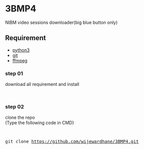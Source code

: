 # 3BMP4
NIBM video sessions downloader(big blue button only)

## Requirement
<ul>
  <li><a href="https://www.python.org/downloads/">python3</a></li>
  <li><a href="https://git-scm.com/">git</a></li>
<li><a href="https://drive.google.com/file/d/1thday9J6eSwhUXXTd149y5hfXa-E7uqE/view?usp=sharing">ffmpeg</a></li>  
</ul>

<h3>step 01</h3>
<p>download all requirement and install</p>
<br>
<h3> step 02</h3>
<p> clone the repo <br> (Type the following code in CMD)</p>
<pre>

git clone https://github.com/wijewardhane/3BMP4.git
</pre>


